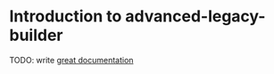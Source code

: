 # Introduction to advanced-legacy-builder

TODO: write [great documentation](http://jacobian.org/writing/what-to-write/)
